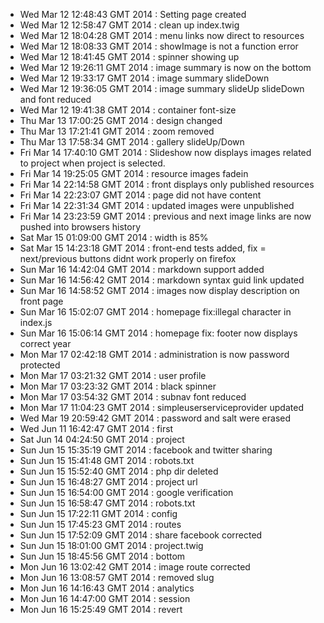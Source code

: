 - Wed Mar 12 12:48:43 GMT 2014  : Setting page created
- Wed Mar 12 12:58:47 GMT 2014 : clean up index.twig
- Wed Mar 12 18:04:28 GMT 2014 : menu links now direct to resources
- Wed Mar 12 18:08:33 GMT 2014 : showImage is not a function error
- Wed Mar 12 18:41:45 GMT 2014 : spinner showing up
- Wed Mar 12 19:26:11 GMT 2014 : image summary is now on the bottom
- Wed Mar 12 19:33:17 GMT 2014 : image summary slideDown
- Wed Mar 12 19:36:05 GMT 2014 : image summary slideUp slideDown and font reduced
- Wed Mar 12 19:41:38 GMT 2014 : container font-size
- Thu Mar 13 17:00:25 GMT 2014 : design changed
- Thu Mar 13 17:21:41 GMT 2014 : zoom removed
- Thu Mar 13 17:58:34 GMT 2014 : gallery slideUp/Down
- Fri Mar 14 17:40:10 GMT 2014 : Slideshow now displays images related to project when project is selected.
- Fri Mar 14 19:25:05 GMT 2014 : resource images fadein
- Fri Mar 14 22:14:58 GMT 2014 : front displays only published resources
- Fri Mar 14 22:23:07 GMT 2014 : page did not have content
- Fri Mar 14 22:31:34 GMT 2014 : updated images were unpublished
- Fri Mar 14 23:23:59 GMT 2014 : previous and next image links are now pushed into browsers history
- Sat Mar 15 01:09:00 GMT 2014 : width is 85%
- Sat Mar 15 14:23:18 GMT 2014 : front-end tests added, fix = next/previous buttons didnt work properly on firefox
- Sun Mar 16 14:42:04 GMT 2014 : markdown support added
- Sun Mar 16 14:56:42 GMT 2014 : markdown syntax guid link updated
- Sun Mar 16 14:58:52 GMT 2014 : images now display description on front page
- Sun Mar 16 15:02:07 GMT 2014 : homepage fix:illegal character in index.js
- Sun Mar 16 15:06:14 GMT 2014 : homepage fix: footer now displays correct year
- Mon Mar 17 02:42:18 GMT 2014 : administration is now password protected
- Mon Mar 17 03:21:32 GMT 2014 : user profile
- Mon Mar 17 03:23:32 GMT 2014 : black spinner
- Mon Mar 17 03:54:32 GMT 2014 : subnav font reduced
- Mon Mar 17 11:04:23 GMT 2014 : simpleuserserviceprovider updated
- Wed Mar 19 20:59:42 GMT 2014 : password and salt were erased
- Wed Jun 11 16:42:47 GMT 2014 : first
- Sat Jun 14 04:24:50 GMT 2014 : project
- Sun Jun 15 15:35:19 GMT 2014 : facebook and twitter sharing
- Sun Jun 15 15:41:48 GMT 2014 : robots.txt
- Sun Jun 15 15:52:40 GMT 2014 : php dir deleted
- Sun Jun 15 16:48:27 GMT 2014 : project url
- Sun Jun 15 16:54:00 GMT 2014 : google verification
- Sun Jun 15 16:58:47 GMT 2014 : robots.txt
- Sun Jun 15 17:22:11 GMT 2014 : config
- Sun Jun 15 17:45:23 GMT 2014 : routes
- Sun Jun 15 17:52:09 GMT 2014 : share facebook corrected
- Sun Jun 15 18:01:00 GMT 2014 : project.twig
- Sun Jun 15 18:45:56 GMT 2014 : bottom
- Mon Jun 16 13:02:42 GMT 2014 : image route corrected
- Mon Jun 16 13:08:57 GMT 2014 : removed slug
- Mon Jun 16 14:16:43 GMT 2014 : analytics
- Mon Jun 16 14:47:00 GMT 2014 : session
- Mon Jun 16 15:25:49 GMT 2014 : revert
